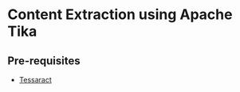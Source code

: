 # Content Extraction using Apache Tika

## Pre-requisites

* [Tessaract](https://tesseract-ocr.github.io/tessdoc/Installation.html)